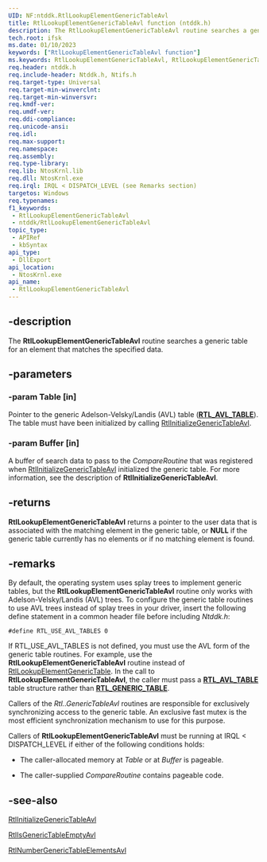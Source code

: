 ```yaml
---
UID: NF:ntddk.RtlLookupElementGenericTableAvl
title: RtlLookupElementGenericTableAvl function (ntddk.h)
description: The RtlLookupElementGenericTableAvl routine searches a generic table for an element that matches the specified data.
tech.root: ifsk
ms.date: 01/10/2023
keywords: ["RtlLookupElementGenericTableAvl function"]
ms.keywords: RtlLookupElementGenericTableAvl, RtlLookupElementGenericTableAvl routine [Installable File System Drivers], ifsk.rtllookupelementgenerictableavl, ntddk/RtlLookupElementGenericTableAvl
req.header: ntddk.h
req.include-header: Ntddk.h, Ntifs.h
req.target-type: Universal
req.target-min-winverclnt:
req.target-min-winversvr: 
req.kmdf-ver: 
req.umdf-ver: 
req.ddi-compliance: 
req.unicode-ansi: 
req.idl: 
req.max-support: 
req.namespace: 
req.assembly: 
req.type-library: 
req.lib: NtosKrnl.lib
req.dll: NtosKrnl.exe
req.irql: IRQL < DISPATCH_LEVEL (see Remarks section)
targetos: Windows
req.typenames: 
f1_keywords:
 - RtlLookupElementGenericTableAvl
 - ntddk/RtlLookupElementGenericTableAvl
topic_type:
 - APIRef
 - kbSyntax
api_type:
 - DllExport
api_location:
 - NtosKrnl.exe
api_name:
 - RtlLookupElementGenericTableAvl
---
```


## -description

The **RtlLookupElementGenericTableAvl** routine searches a generic table for an element that matches the specified data.

## -parameters

### -param Table [in]

Pointer to the generic Adelson-Velsky/Landis (AVL) table ([**RTL_AVL_TABLE**](/windows-hardware/drivers/ddi/ntddk/ns-ntddk-_rtl_avl_table)). The table must have been initialized by calling [RtlInitializeGenericTableAvl](/windows-hardware/drivers/ddi/ntddk/nf-ntddk-rtlinitializegenerictableavl).

### -param Buffer [in]

A buffer of search data to pass to the *CompareRoutine* that was registered when [RtlInitializeGenericTableAvl](/windows-hardware/drivers/ddi/ntddk/nf-ntddk-rtlinitializegenerictableavl) initialized the generic table. For more information, see the description of **RtlInitializeGenericTableAvl**.

## -returns

**RtlLookupElementGenericTableAvl** returns a pointer to the user data that is associated with the matching element in the generic table, or **NULL** if the generic table currently has no elements or if no matching element is found.

## -remarks

By default, the operating system uses splay trees to implement generic tables, but the **RtlLookupElementGenericTableAvl** routine only works with Adelson-Velsky/Landis (AVL) trees. To configure the generic table routines to use AVL trees instead of splay trees in your driver, insert the following define statement in a common header file before including *Ntddk.h*:

`#define RTL_USE_AVL_TABLES 0`

If RTL_USE_AVL_TABLES is not defined, you must use the AVL form of the generic table routines. For example, use the **RtlLookupElementGenericTableAvl** routine instead of [RtlLookupElementGenericTable](/windows-hardware/drivers/ddi/ntddk/nf-ntddk-rtllookupelementgenerictable). In the call to **RtlLookupElementGenericTableAvl**, the caller must pass a [**RTL_AVL_TABLE**](/windows-hardware/drivers/ddi/ntddk/ns-ntddk-_rtl_avl_table) table structure rather than [**RTL_GENERIC_TABLE**](/windows-hardware/drivers/ddi/ntddk/ns-ntddk-_rtl_generic_table).

Callers of the *Rtl..GenericTableAvl* routines are responsible for exclusively synchronizing access to the generic table. An exclusive fast mutex is the most efficient synchronization mechanism to use for this purpose.

Callers of **RtlLookupElementGenericTableAvl** must be running at IRQL < DISPATCH_LEVEL if either of the following conditions holds:

- The caller-allocated memory at *Table* or at *Buffer* is pageable.

- The caller-supplied *CompareRoutine* contains pageable code.

## -see-also

[RtlInitializeGenericTableAvl](/windows-hardware/drivers/ddi/ntddk/nf-ntddk-rtlinitializegenerictableavl)

[RtlIsGenericTableEmptyAvl](/windows-hardware/drivers/ddi/ntddk/nf-ntddk-rtlisgenerictableemptyavl)

[RtlNumberGenericTableElementsAvl](/windows-hardware/drivers/ddi/ntddk/nf-ntddk-rtlnumbergenerictableelementsavl)
